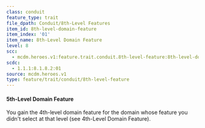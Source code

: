 ```yaml
---
class: conduit
feature_type: trait
file_dpath: Conduit/8th-Level Features
item_id: 8th-level-domain-feature
item_index: '01'
item_name: 8th-Level Domain Feature
level: 8
scc:
  - mcdm.heroes.v1:feature.trait.conduit.8th-level-feature:8th-level-domain-feature
scdc:
  - 1.1.1:8.1.8.2:01
source: mcdm.heroes.v1
type: feature/trait/conduit/8th-level-feature
---
```


#### 5th-Level Domain Feature

You gain the 4th-level domain feature for the domain whose feature you didn't select at that level (see 4th-Level Domain Feature).
